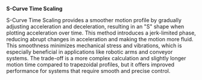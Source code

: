 **S-Curve Time Scaling**

S-Curve Time Scaling provides a smoother motion profile by gradually adjusting acceleration and deceleration, resulting in an "S" shape when plotting acceleration over time. This method introduces a jerk-limited phase, reducing abrupt changes in acceleration and making the motion more fluid. This smoothness minimizes mechanical stress and vibrations, which is especially beneficial in applications like robotic arms and conveyor systems. The trade-off is a more complex calculation and slightly longer motion time compared to trapezoidal profiles, but it offers improved performance for systems that require smooth and precise control.